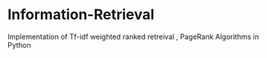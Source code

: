 # Information-Retrieval
Implementation of Tf-idf weighted ranked retreival , PageRank Algorithms in Python
